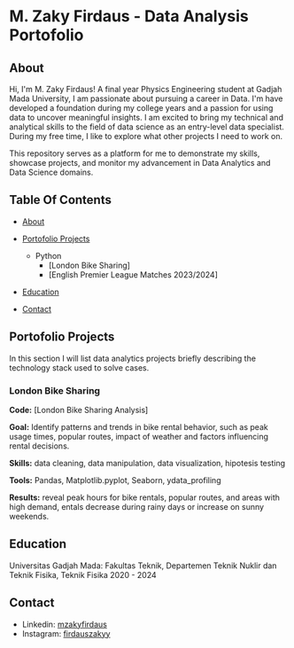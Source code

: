 # M. Zaky Firdaus - Data Analysis Portofolio
## About

Hi, I'm M. Zaky Firdaus! A final year Physics Engineering student at Gadjah Mada University, I am passionate about pursuing a career in Data. I'm have developed a foundation during my college years and a passion for using data to uncover meaningful insights. I am excited to bring my technical and analytical skills to the field of data science as an entry-level data specialist. During my free time, I like to explore what other projects I need to work on.

This repository serves as a platform for me to demonstrate my skills, showcase projects, and monitor my advancement in Data Analytics and Data Science domains.

## Table Of Contents
- [About](#about)
- [Portofolio Projects](#portofolio-projects)
  - Python
    - [London Bike Sharing]
    - [English Premier League Matches 2023/2024]
   
- [Education](#education)
- [Contact](#contact)

## Portofolio Projects
In this section I will list data analytics projects briefly describing the technology stack used to solve cases.
### London Bike Sharing
**Code:** [London Bike Sharing Analysis]

**Goal:** Identify patterns and trends in bike rental behavior, such as peak usage times, popular routes, impact of weather and factors influencing rental decisions.

**Skills:** data cleaning, data manipulation, data visualization, hipotesis testing

**Tools:** Pandas, Matplotlib.pyplot, Seaborn, ydata_profiling

**Results:** reveal peak hours for bike rentals, popular routes, and areas with high demand, entals decrease during rainy days or increase on sunny weekends.

## Education
Universitas Gadjah Mada:
Fakultas Teknik, Departemen Teknik Nuklir dan Teknik Fisika, Teknik Fisika 
2020 - 2024

## Contact
- Linkedin: [mzakyfirdaus](https://www.linkedin.com/in/mzakyfirdaus/)
- Instagram: [firdauszakyy](https://www.instagram.com/firdauszakyy/) 
